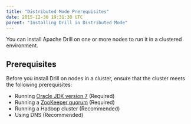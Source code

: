 ```yaml
---
title: "Distributed Mode Prerequisites"
date: 2015-12-30 19:31:38 UTC
parent: "Installing Drill in Distributed Mode"
---
```

You can install Apache Drill on one or more nodes to
run it in a clustered environment.

## Prerequisites

Before you install Drill on nodes in a cluster, ensure that the cluster meets the following prerequisites:

  * Running [Oracle JDK version 7](http://www.oracle.com/technetwork/java/javase/downloads/jdk7-downloads-1880260.html) (Required)  
  * Running a [ZooKeeper quorum](https://zookeeper.apache.org/doc/r3.1.2/zookeeperStarted.html#sc_RunningReplicatedZooKeeper) (Required)  
  * Running a Hadoop cluster (Recommended)  
  * Using DNS (Recommended)
